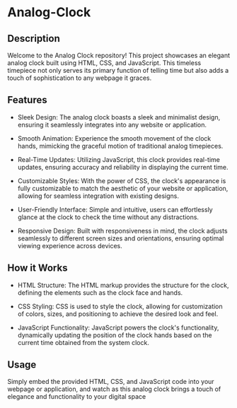 # Analog-Clock
## Description
Welcome to the Analog Clock repository! This project showcases an elegant analog clock built using HTML, CSS, and JavaScript. This timeless timepiece not only serves its primary function of telling time but also adds a touch of sophistication to any webpage it graces.

## Features
- Sleek Design: The analog clock boasts a sleek and minimalist design, ensuring it seamlessly integrates into any website or application.

- Smooth Animation: Experience the smooth movement of the clock hands, mimicking the graceful motion of traditional analog timepieces.

- Real-Time Updates: Utilizing JavaScript, this clock provides real-time updates, ensuring accuracy and reliability in displaying the current time.

- Customizable Styles: With the power of CSS, the clock's appearance is fully customizable to match the aesthetic of your website or application, allowing for seamless integration with existing designs.

- User-Friendly Interface: Simple and intuitive, users can effortlessly glance at the clock to check the time without any distractions.

- Responsive Design: Built with responsiveness in mind, the clock adjusts seamlessly to different screen sizes and orientations, ensuring optimal viewing experience across devices.

## How it Works
- HTML Structure: The HTML markup provides the structure for the clock, defining the elements such as the clock face and hands.

- CSS Styling: CSS is used to style the clock, allowing for customization of colors, sizes, and positioning to achieve the desired look and feel.

- JavaScript Functionality: JavaScript powers the clock's functionality, dynamically updating the position of the clock hands based on the current time obtained from the system clock.

## Usage
Simply embed the provided HTML, CSS, and JavaScript code into your webpage or application, and watch as this analog clock brings a touch of elegance and functionality to your digital space
